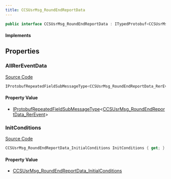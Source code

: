 ```yaml
---
title: CCSUsrMsg_RoundEndReportData
---
```


```csharp
public interface CCSUsrMsg_RoundEndReportData : ITypedProtobuf<CCSUsrMsg_RoundEndReportData>, INativeHandle, INetMessage<CCSUsrMsg_RoundEndReportData>, IDisposable
```

#### Implements

## Properties

### AllRerEventData

[Source Code](https://github.com/swiftly-solution/swiftlys2/blob/beta/managed/src/SwiftlyS2.Generated/Protobufs/Interfaces/CCSUsrMsg_RoundEndReportData.cs#L21)

```csharp
IProtobufRepeatedFieldSubMessageType<CCSUsrMsg_RoundEndReportData_RerEvent> AllRerEventData { get; }
```

#### Property Value

- [IProtobufRepeatedFieldSubMessageType](/docs/api/shared/netmessages/iprotobufrepeatedfieldsubmessagetype-1)<[CCSUsrMsg_RoundEndReportData_RerEvent](/docs/api/shared/protobufdefinitions/ccsusrmsg_roundendreportdata_rerevent)>

### InitConditions

[Source Code](https://github.com/swiftly-solution/swiftlys2/blob/beta/managed/src/SwiftlyS2.Generated/Protobufs/Interfaces/CCSUsrMsg_RoundEndReportData.cs#L18)

```csharp
CCSUsrMsg_RoundEndReportData_InitialConditions InitConditions { get; }
```

#### Property Value

- [CCSUsrMsg_RoundEndReportData_InitialConditions](/docs/api/shared/protobufdefinitions/ccsusrmsg_roundendreportdata_initialconditions)

